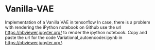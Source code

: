 # Vanilla-VAE
Implementation of a Vanilla VAE in tensorflow
In case, there is a problem with rendering the iPython notebook on Github use the url https://nbviewer.jupyter.org/ to render 
the ipython notebook. Copy and paste the url for the code Variational_autoencoder.ipynb in https://nbviewer.jupyter.org/. 
